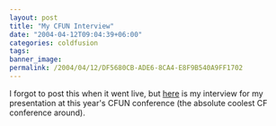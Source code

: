 ```yaml
---
layout: post
title: "My CFUN Interview"
date: "2004-04-12T09:04:39+06:00"
categories: coldfusion 
tags: 
banner_image: 
permalink: /2004/04/12/DF5680CB-ADE6-8CA4-E8F9B540A9FF1702
---
```


I forgot to post this when it went live, but <a href="http://www.cfconf.org/CFUN-04/news_CFCBestPractices.cfm">here</a> is my interview for my presentation at this year's CFUN conference (the absolute coolest CF conference around).